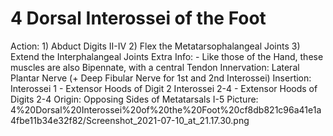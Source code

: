 # 4 Dorsal Interossei of the Foot

Action: 1) Abduct Digits II-IV                        2) Flex the Metatarsophalangeal Joints                                                  3) Extend the Interphalangeal Joints
Extra Info: - Like those of the Hand, these muscles are also Bipennate, with a central Tendon
Innervation: Lateral Plantar Nerve (+ Deep Fibular Nerve for 1st and 2nd Interossei)
Insertion: Interossei 1 - Extensor Hoods of Digit 2 Interossei 2-4 - Extensor Hoods of Digits 2-4
Origin: Opposing Sides of Metatarsals I-5
Picture: 4%20Dorsal%20Interossei%20of%20the%20Foot%20cf8db821c96a41e1a4fbe11b34e32f82/Screenshot_2021-07-10_at_21.17.30.png